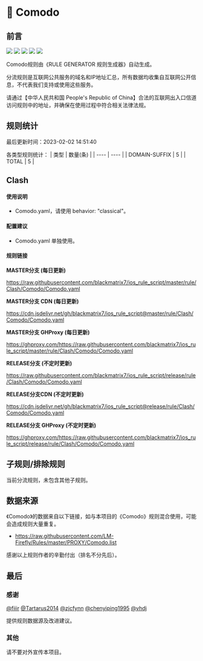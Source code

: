 # 🧸 Comodo

## 前言

![](https://shields.io/badge/-移除重复规则-ff69b4) ![](https://shields.io/badge/-DOMAIN与DOMAIN--SUFFIX合并-green) ![](https://shields.io/badge/-DOMAIN--SUFFIX间合并-critical) ![](https://shields.io/badge/-DOMAIN--SUFFIX与DOMAIN--KEYWORD合并-blue) ![](https://shields.io/badge/-IP--CIDR(6)合并-blueviolet) 

Comodo规则由《RULE GENERATOR 规则生成器》自动生成。

分流规则是互联网公共服务的域名和IP地址汇总，所有数据均收集自互联网公开信息，不代表我们支持或使用这些服务。

请通过【中华人民共和国 People's Republic of China】合法的互联网出入口信道访问规则中的地址，并确保在使用过程中符合相关法律法规。

## 规则统计

最后更新时间：2023-02-02 14:51:40

各类型规则统计：
| 类型 | 数量(条)  | 
| ---- | ----  |
| DOMAIN-SUFFIX | 5  | 
| TOTAL | 5  | 


## Clash 

#### 使用说明
- Comodo.yaml，请使用 behavior: "classical"。

#### 配置建议
- Comodo.yaml 单独使用。

#### 规则链接
**MASTER分支 (每日更新)**

https://raw.githubusercontent.com/blackmatrix7/ios_rule_script/master/rule/Clash/Comodo/Comodo.yaml

**MASTER分支 CDN (每日更新)**

https://cdn.jsdelivr.net/gh/blackmatrix7/ios_rule_script@master/rule/Clash/Comodo/Comodo.yaml

**MASTER分支 GHProxy (每日更新)**

https://ghproxy.com/https://raw.githubusercontent.com/blackmatrix7/ios_rule_script/master/rule/Clash/Comodo/Comodo.yaml

**RELEASE分支 (不定时更新)**

https://raw.githubusercontent.com/blackmatrix7/ios_rule_script/release/rule/Clash/Comodo/Comodo.yaml

**RELEASE分支CDN (不定时更新)**

https://cdn.jsdelivr.net/gh/blackmatrix7/ios_rule_script@release/rule/Clash/Comodo/Comodo.yaml

**RELEASE分支 GHProxy (不定时更新)**

https://ghproxy.com/https://raw.githubusercontent.com/blackmatrix7/ios_rule_script/release/rule/Clash/Comodo/Comodo.yaml

## 子规则/排除规则


当前分流规则，未包含其他子规则。

## 数据来源

《Comodo》的数据来自以下链接，如与本项目的《Comodo》规则混合使用，可能会造成规则大量重复。

- https://raw.githubusercontent.com/LM-Firefly/Rules/master/PROXY/Comodo.list


感谢以上规则作者的辛勤付出（排名不分先后）。

## 最后

### 感谢

[@fiiir](https://github.com/fiiir) [@Tartarus2014](https://github.com/Tartarus2014) [@zjcfynn](https://github.com/zjcfynn) [@chenyiping1995](https://github.com/chenyiping1995) [@vhdj](https://github.com/vhdj)

提供规则数据源及改进建议。

### 其他

请不要对外宣传本项目。